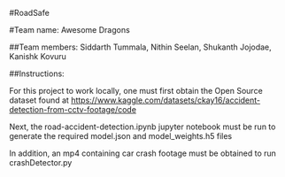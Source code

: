 #RoadSafe

#Team name: Awesome Dragons

##Team members: Siddarth Tummala, Nithin Seelan, Shukanth Jojodae, Kanishk Kovuru

##Instructions:

For this project to work locally, one must first obtain the Open Source dataset found at https://www.kaggle.com/datasets/ckay16/accident-detection-from-cctv-footage/code

Next, the road-accident-detection.ipynb jupyter notebook must be run to generate the required model.json and model_weights.h5 files

In addition, an mp4 containing car crash footage must be obtained to run crashDetector.py
